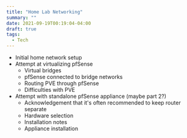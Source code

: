 ```yaml
---
title: "Home Lab Networking"
summary: ""
date: 2021-09-19T00:19:04-04:00
draft: true
tags:
  - Tech
---
```


- Initial home network setup
- Attempt at virtualizing pfSense
  - Virtual bridges
  - pfSense connected to bridge networks
  - Routing PVE through pfSense
  - Difficulties with PVE
- Attempt with standalone pfSense appliance (maybe part 2?)
  - Acknowledgement that it's often recommended to keep router separate
  - Hardware selection
  - Installation notes
  - Appliance installation

